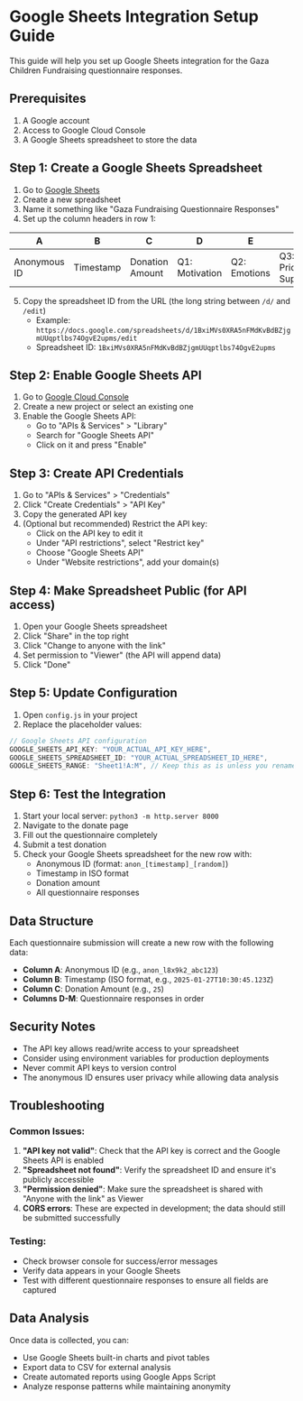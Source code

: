 # Google Sheets Integration Setup Guide

This guide will help you set up Google Sheets integration for the Gaza Children Fundraising questionnaire responses.

## Prerequisites

1. A Google account
2. Access to Google Cloud Console
3. A Google Sheets spreadsheet to store the data

## Step 1: Create a Google Sheets Spreadsheet

1. Go to [Google Sheets](https://sheets.google.com)
2. Create a new spreadsheet
3. Name it something like "Gaza Fundraising Questionnaire Responses"
4. Set up the column headers in row 1:

| A | B | C | D | E | F | G | H | I | J | K | L | M |
|---|---|---|---|---|---|---|---|---|---|---|---|---|
| Anonymous ID | Timestamp | Donation Amount | Q1: Motivation | Q2: Emotions | Q3: Prior Support | Q4: Campaign Resonance | Q5: Impact Importance | Q6: Urgent Need | Q7: Contribution Change | Q8: Personal Value | Q9: Future Updates | Q10: Message Hope |

5. Copy the spreadsheet ID from the URL (the long string between `/d/` and `/edit`)
   - Example: `https://docs.google.com/spreadsheets/d/1BxiMVs0XRA5nFMdKvBdBZjgmUUqptlbs74OgvE2upms/edit`
   - Spreadsheet ID: `1BxiMVs0XRA5nFMdKvBdBZjgmUUqptlbs74OgvE2upms`

## Step 2: Enable Google Sheets API

1. Go to [Google Cloud Console](https://console.cloud.google.com/)
2. Create a new project or select an existing one
3. Enable the Google Sheets API:
   - Go to "APIs & Services" > "Library"
   - Search for "Google Sheets API"
   - Click on it and press "Enable"

## Step 3: Create API Credentials

1. Go to "APIs & Services" > "Credentials"
2. Click "Create Credentials" > "API Key"
3. Copy the generated API key
4. (Optional but recommended) Restrict the API key:
   - Click on the API key to edit it
   - Under "API restrictions", select "Restrict key"
   - Choose "Google Sheets API"
   - Under "Website restrictions", add your domain(s)

## Step 4: Make Spreadsheet Public (for API access)

1. Open your Google Sheets spreadsheet
2. Click "Share" in the top right
3. Click "Change to anyone with the link"
4. Set permission to "Viewer" (the API will append data)
5. Click "Done"

## Step 5: Update Configuration

1. Open `config.js` in your project
2. Replace the placeholder values:

```javascript
// Google Sheets API configuration
GOOGLE_SHEETS_API_KEY: "YOUR_ACTUAL_API_KEY_HERE",
GOOGLE_SHEETS_SPREADSHEET_ID: "YOUR_ACTUAL_SPREADSHEET_ID_HERE",
GOOGLE_SHEETS_RANGE: "Sheet1!A:M", // Keep this as is unless you renamed the sheet
```

## Step 6: Test the Integration

1. Start your local server: `python3 -m http.server 8000`
2. Navigate to the donate page
3. Fill out the questionnaire completely
4. Submit a test donation
5. Check your Google Sheets spreadsheet for the new row with:
   - Anonymous ID (format: `anon_[timestamp]_[random]`)
   - Timestamp in ISO format
   - Donation amount
   - All questionnaire responses

## Data Structure

Each questionnaire submission will create a new row with the following data:

- **Column A**: Anonymous ID (e.g., `anon_l8x9k2_abc123`)
- **Column B**: Timestamp (ISO format, e.g., `2025-01-27T10:30:45.123Z`)
- **Column C**: Donation Amount (e.g., `25`)
- **Columns D-M**: Questionnaire responses in order

## Security Notes

- The API key allows read/write access to your spreadsheet
- Consider using environment variables for production deployments
- Never commit API keys to version control
- The anonymous ID ensures user privacy while allowing data analysis

## Troubleshooting

### Common Issues:

1. **"API key not valid"**: Check that the API key is correct and the Google Sheets API is enabled
2. **"Spreadsheet not found"**: Verify the spreadsheet ID and ensure it's publicly accessible
3. **"Permission denied"**: Make sure the spreadsheet is shared with "Anyone with the link" as Viewer
4. **CORS errors**: These are expected in development; the data should still be submitted successfully

### Testing:

- Check browser console for success/error messages
- Verify data appears in your Google Sheets
- Test with different questionnaire responses to ensure all fields are captured

## Data Analysis

Once data is collected, you can:
- Use Google Sheets built-in charts and pivot tables
- Export data to CSV for external analysis
- Create automated reports using Google Apps Script
- Analyze response patterns while maintaining anonymity